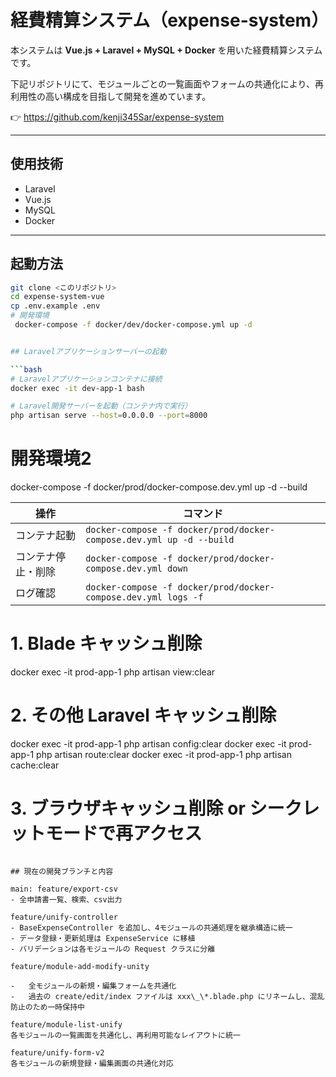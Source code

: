 # 経費精算システム（expense-system）

本システムは **Vue.js + Laravel + MySQL + Docker** を用いた経費精算システムです。

下記リポジトリにて、モジュールごとの一覧画面やフォームの共通化により、再利用性の高い構成を目指して開発を進めています。

👉 https://github.com/kenji345Sar/expense-system

---

## 使用技術

-   Laravel
-   Vue.js
-   MySQL
-   Docker

---

## 起動方法

```bash
git clone <このリポジトリ>
cd expense-system-vue
cp .env.example .env
# 開発環境
 docker-compose -f docker/dev/docker-compose.yml up -d


## Laravelアプリケーションサーバーの起動

```bash
# Laravelアプリケーションコンテナに接続
docker exec -it dev-app-1 bash

# Laravel開発サーバーを起動（コンテナ内で実行）
php artisan serve --host=0.0.0.0 --port=8000
```


# 開発環境2

docker-compose -f docker/prod/docker-compose.dev.yml up -d --build

| 操作        | コマンド                                                                 |
| --------- | -------------------------------------------------------------------- |
| コンテナ起動    | `docker-compose -f docker/prod/docker-compose.dev.yml up -d --build` |
| コンテナ停止・削除 | `docker-compose -f docker/prod/docker-compose.dev.yml down`          |
| ログ確認      | `docker-compose -f docker/prod/docker-compose.dev.yml logs -f`       |


# 1. Blade キャッシュ削除
docker exec -it prod-app-1 php artisan view:clear

# 2. その他 Laravel キャッシュ削除
docker exec -it prod-app-1 php artisan config:clear
docker exec -it prod-app-1 php artisan route:clear
docker exec -it prod-app-1 php artisan cache:clear

# 3. ブラウザキャッシュ削除 or シークレットモードで再アクセス


```

## 現在の開発ブランチと内容

main: feature/export-csv
- 全申請書一覧、検索、csv出力

feature/unify-controller
- BaseExpenseController を追加し、4モジュールの共通処理を継承構造に統一
- データ登録・更新処理は ExpenseService に移植
- バリデーションは各モジュールの Request クラスに分離

feature/module-add-modify-unity

-   全モジュールの新規・編集フォームを共通化
-   過去の create/edit/index ファイルは xxx\_\*.blade.php にリネームし、混乱防止のため一時保持中

feature/module-list-unify
各モジュールの一覧画面を共通化し、再利用可能なレイアウトに統一

feature/unify-form-v2
各モジュールの新規登録・編集画面の共通化対応
